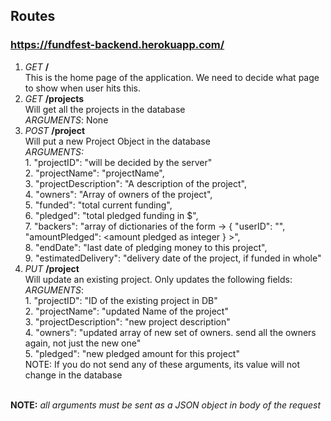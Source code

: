 ## Routes
### https://fundfest-backend.herokuapp.com/
1. *GET* **/**
    <br> This is the home page of the application. We need to decide what page to show when user hits this.
2. *GET*  **/projects**
    <br>Will get all the projects in the database
    <br>*ARGUMENTS*: None
3. *POST* **/project**
    <br>Will put a new Project Object in the database
    <br>*ARGUMENTS:*<br>
        1. "projectID": 			"will be decided by the server"<br>
        2. "projectName": 			"projectName",<br>
        3. "projectDescription": 	"A description of the project",<br>
        4. "owners": 				"Array of owners of the project",<br>
        5. "funded": 				"total current funding",<br>
        6. "pledged": 				"total pledged funding in $",<br>
        7. "backers": 				"array of dictionaries of the form -> { "userID": "<userID>", "amountPledged": <amount pledged as integer } >",<br>
        8. "endDate": 				"last date of pledging money to this project",<br>
        9. "estimatedDelivery": 	"delivery date of the project, if funded in whole"<br>
4. *PUT* **/project**
    <br>Will update an existing project. Only updates the following fields:
    <br>*ARGUMENTS*:<br>
        1. "projectID":             "ID of the existing project in DB"<br>
        2. "projectName":           "updated Name of the project"<br>
        3. "projectDescription":    "new project description"<br>
        4. "owners":                "updated array of new set of owners. send all the owners again, not just the new one"<br>
        5. "pledged":               "new pledged amount for this project"<br>
        NOTE: If you do not send any of these arguments, its value will not change in the database
<br><br>


**NOTE:**
*all arguments must be sent as a JSON object in body of the request*
